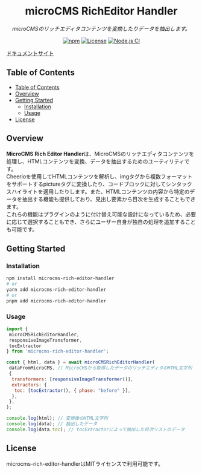 
<p align="center"><h1 align="center">microCMS RichEditor Handler</h1></p>
<p align="center">
 <em>microCMSのリッチエディタコンテンツを変換したりデータを抽出します。</em>
</p>
<p align="center">
<a href="https://www.npmjs.com/package/microcms-rich-editor-handler" target="_blank"><img alt="npm" src="https://img.shields.io/npm/v/microcms-rich-editor-handler"></a>
<!-- <a href="https://npmcharts.com/compare/microcms-rich-editor-handler?minimal=true" target="_blank"><img alt="downloads" src="https://img.shields.io/npm/dt/microcms-rich-editor-handler"></a> -->
<a href="https://www.npmjs.com/package/microcms-rich-editor-handler" target="__blank"><img alt="License" src="https://img.shields.io/npm/l/microcms-rich-editor-handler?label=License"></a>
<a href="https://github.com/microcmsio/microcms-rich-editor-handler/actions/workflows/node.js.yml" target="_blank"><img alt="Node.js CI" src="https://github.com/microcmsio/microcms-rich-editor-handler/actions/workflows/node.js.yml/badge.svg"></a>
<!-- <a href="https://github.com/microcmsio/microcms-rich-editor-handler/stargazers" target="_blank"><img alt="GitHub Repo stars" src="https://img.shields.io/github/stars/microcmsio/microcms-rich-editor-handler?style=social"></a> -->
</p>

[ドキュメントサイト](https://microcms-rich-editor-handler.vercel.app)

## Table of Contents

- [Table of Contents](#table-of-contents)
- [Overview](#overview)
- [Getting Started](#getting-started)
  - [Installation](#installation)
  - [Usage](#usage)
- [License](#license)

## Overview

**MicroCMS Rich Editor Handler**は、MicroCMSのリッチエディタコンテンツを処理し、HTMLコンテンツを変換、データを抽出するためのユーティリティです。  
Cheerioを使用してHTMLコンテンツを解析し、imgタグから複数フォーマットをサポートするpictureタグに変換したり、コードブロックに対してシンタックスハイライトを適用したりします。また、HTMLコンテンツの内容から特定のデータを抽出する機能も提供しており、見出し要素から目次を生成することもできます。  
これらの機能はプラグインのように付け替え可能な設計になっているため、必要に応じて選択することもでき、さらにユーザー自身が独自の処理を追加することも可能です。

## Getting Started

### Installation

```sh
npm install microcms-rich-editor-handler
# or
yarn add microcms-rich-editor-handler
# or
pnpm add microcms-rich-editor-handler
```

### Usage

```js
import {
 microCMSRichEditorHandler,
 responsiveImageTransformer,
 tocExtractor
} from 'microcms-rich-editor-handler';

const { html, data } = await microCMSRichEditorHandler(
 dataFromMicroCMS, // MicroCMSから取得したデータのリッチエディタのHTML文字列
 {
  transformers: [responsiveImageTransformer()],
  extractors: {
   toc: [tocExtractor(), { phase: "before" }],
  },
 },
);

console.log(html); // 変換後のHTML文字列
console.log(data); // 抽出したデータ
console.log(data.toc); // tocExtractorによって抽出した目次リストのデータ
```

## License

microcms-rich-editor-handlerはMITライセンスで利用可能です。
